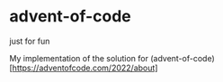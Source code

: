 # advent-of-code
just for fun

My implementation of the solution for 
(advent-of-code)[https://adventofcode.com/2022/about]
